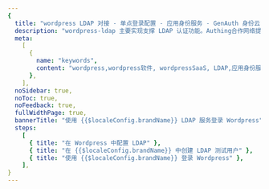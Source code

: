 ```yaml
---
{
  title: "wordpress LDAP 对接 - 单点登录配置 - 应用身份服务 - GenAuth 身份云",
  description: "wordpress-ldap 主要实现支撑 LDAP 认证功能。Authing合作网络提供 wordpress对接，单点登录，SSO，实现应用的快捷登录、免密登录，提升员工办公体验、增强用户体验，增强企业数字化服务水平。",
  meta:
    [
      {
        name: "keywords",
        content: "wordpress,wordpress软件, wordpressSaaS, LDAP,应用身份服务,认证配置,Authing身份云",
      },
    ],
  noSidebar: true,
  noToc: true,
  noFeedback: true,
  fullWidthPage: true,
  bannerTitle: "使用 {{$localeConfig.brandName}} LDAP 服务登录 Wordpress",
  steps:
    [
      { title: "在 Wordpress 中配置 LDAP" },
      { title: "在 {{$localeConfig.brandName}} 中创建 LDAP 测试用户" },
      { title: "使用 {{$localeConfig.brandName}} 登录 Wordpress" },
    ],
}
---
```


<IntegrationDetail/>
